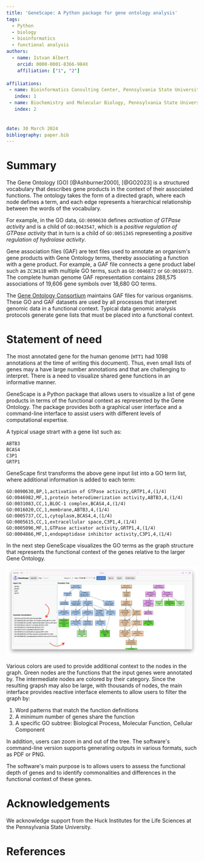 ```yaml
---
title: 'GeneScape: A Python package for gene ontology analysis'
tags:
  - Python
  - biology
  - bioinformatics
  - functional analysis
authors:
  - name: Istvan Albert
    orcid: 0000-0001-8366-984X
    affiliation: ["1", "2"] 

affiliations:
 - name: Bioinformatics Consulting Center, Pennsylvania State University, USA
   index: 1
 - name: Biochemistry and Molecular Biology, Pennsylvania State University, USA
   index: 2
   

date: 30 March 2024
bibliography: paper.bib
---
```


# Summary

The Gene Ontology (GO)  [@Ashburner2000], [@GO2023] is a structured vocabulary that describes gene products in the context of their associated functions. The ontology takes the form of a directed graph, where each node defines a term, and each edge represents a hierarchical relationship between the words of the vocabulary.

For example, in the GO data, `GO:0090630` defines *activation of GTPase activity* and is a child of `GO:0043547`, which is a *positive regulation of GTPase activity* that in turn is a child of `GO:0051345` representing a *positive regulation of hydrolase activity*. 

Gene association files (GAF) are text files used to annotate an organism's gene products with Gene Ontology terms, thereby associating a function with a gene product. For example, a GAF file connects a gene product label such as `ZC3H11B` with multiple GO terms, such as `GO:0046872` or `GO:0016973`. The complete human genome GAF representation contains 288,575 associations of 19,606 gene symbols over 18,680 GO terms.

The [Gene Ontology Consortium][GO] maintains GAF files for various organisms. These GO and GAF datasets are used by all processes that interpret genomic data in a functional context.  Typical data genomic analysis protocols generate gene lists that must be placed into a functional context. 

[GO]: https://geneontology.org/

# Statement of need

The most annotated gene for the human genome (`HTT1` had 1098 annotations at the time of writing this document). Thus, even small lists of genes may a have large number annotations and that are challenging to interpret. There is a need to visualize shared gene functions in an informative manner. 

GeneScape is a Python package that allows users to visualize a list of gene products in terms of the functional context as represented by the Gene Ontology. The package provides both a graphical user interface and a command-line interface to assist users with different levels of computational expertise. 

A typical usage strart with a gene list such as: 

```
ABTB3 
BCAS4
C3P1
GRTP1
```

GeneScape first transforms the above gene input list into a GO term list, where additional information is added to each term:

```
GO:0090630,BP,1,activation of GTPase activity,GRTP1,4,(1/4)
GO:0046982,MF,1,protein heterodimerization activity,ABTB3,4,(1/4)
GO:0031083,CC,1,BLOC-1 complex,BCAS4,4,(1/4)
GO:0016020,CC,1,membrane,ABTB3,4,(1/4)
GO:0005737,CC,1,cytoplasm,BCAS4,4,(1/4)
GO:0005615,CC,1,extracellular space,C3P1,4,(1/4)
GO:0005096,MF,1,GTPase activator activity,GRTP1,4,(1/4)
GO:0004866,MF,1,endopeptidase inhibitor activity,C3P1,4,(1/4)
```

In the next step GeneScape visualizes the GO terms as the graph structure that represents the functional context of the genes relative to the larger Gene Ontology.

![GeneScape interface \label{fig:interface}](images/interface-tree.png)

Various colors are used to provide additional context to the nodes in the graph. Green nodes are the functions that the input genes were annotated by. The intermediate nodes are colored by their category. Since the resulting grapsh may also be large, with thousands of nodes, the main interface provides reactive interface elements to allow users to filter the graph by:

1. Word patterns that match the function definitions
2. A minimum number of genes share the function 
3. A specific GO subtree: Biological Process, Molecular Function, Cellular Component

In addition, users can zoom in and out of the tree. The software's command-line version supports generating outputs in various formats, such as PDF or PNG.

The software's main purpose is to allows users to assess the functional depth of genes and to identify commonalities and differences in the functional context of these genes.

# Acknowledgements

We acknowledge support from the Huck Institutes for the Life Sciences at the Pennsylvania State University.

# References

